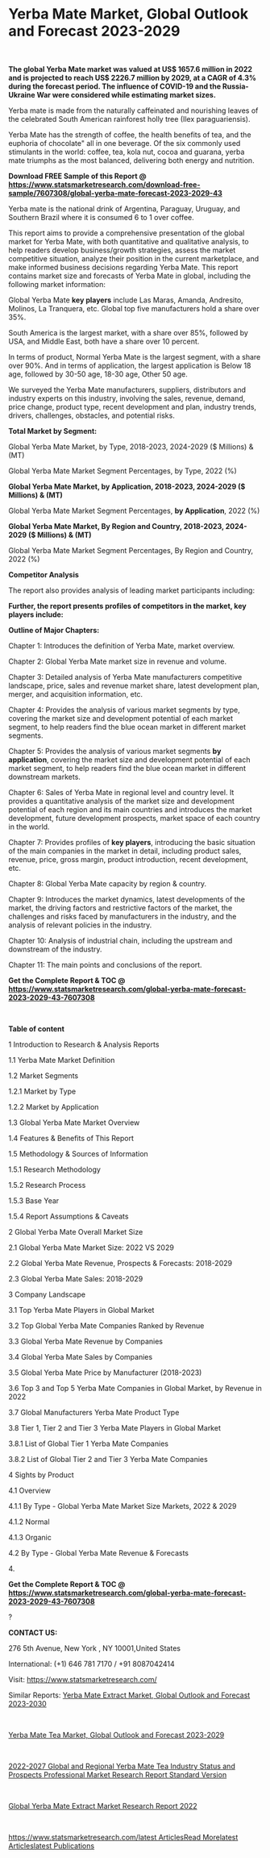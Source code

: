 <h1>Yerba Mate Market, Global Outlook and Forecast 2023-2029</h1><br/><p><strong>The global Yerba Mate market was valued at US$ 1657.6 million in 2022 and is projected to reach US$ 2226.7 million by 2029, at a <strong>CAGR</strong> of 4.3% during the forecast period. The influence of COVID-19 and the Russia-Ukraine War were considered while estimating market sizes.</strong></p>
 
 
 
 <p>Yerba mate is made from the naturally caffeinated and nourishing leaves of the celebrated South American rainforest holly tree (Ilex paraguariensis).</p>
 
 
 
 <p>Yerba Mate has the strength of coffee, the health benefits of tea, and the euphoria of chocolate" all in one beverage. Of the six commonly used stimulants in the world: coffee, tea, kola nut, cocoa and guarana, yerba mate triumphs as the most balanced, delivering both energy and nutrition.</p>
 
 
 
 <p><strong>Download FREE Sample of this Report @ <a href="https://www.statsmarketresearch.com/download-free-sample/7607308/global-yerba-mate-forecast-2023-2029-43">https://www.statsmarketresearch.com/download-free-sample/7607308/global-yerba-mate-forecast-2023-2029-43</a></strong></p>
 
 
 
 <p>Yerba mate is the national drink of Argentina, Paraguay, Uruguay, and Southern Brazil where it is consumed 6 to 1 over coffee.</p>
 
 
 
 <p>This report aims to provide a comprehensive presentation of the global market for Yerba Mate, with both quantitative and qualitative analysis, to help readers develop business/growth strategies, assess the market competitive situation, analyze their position in the current marketplace, and make informed business decisions regarding Yerba Mate. This report contains market size and forecasts of Yerba Mate in global, including the following market information:</p>
 
 
 
 <p>Global Yerba Mate <strong>key players</strong> include Las Maras, Amanda, Andresito, Molinos, La Tranquera, etc. Global top five manufacturers hold a share over 35%.</p>
 
 
 
 <p>South America is the largest market, with a share over 85%, followed by USA, and Middle East, both have a share over 10 percent.</p>
 
 
 
 <p>In terms of product, Normal Yerba Mate is the largest segment, with a share over 90%. And in terms of application, the largest application is Below 18 age, followed by 30-50 age, 18-30 age, Other 50 age.</p>
 
 
 
 <p>We surveyed the Yerba Mate manufacturers, suppliers, distributors and industry experts on this industry, involving the sales, revenue, demand, price change, product type, recent development and plan, industry trends, drivers, challenges, obstacles, and potential risks.</p>
 
 
 
 <p><strong>Total Market by Segment:</strong></p>
 
 
 
 <p>Global Yerba Mate Market, by Type, 2018-2023, 2024-2029 ($ Millions) & (MT)</p>
 
 
 
 <p>Global Yerba Mate Market Segment Percentages, by Type, 2022 (%)</p>
 
 
 
 <p><strong>Global Yerba Mate Market, <strong>by Application</strong>, 2018-2023, 2024-2029 ($ Millions) & (MT)</strong></p>
 
 
 
 <p>Global Yerba Mate Market Segment Percentages, <strong>by Application</strong>, 2022 (%)</p>
 
 
 
 <p><strong>Global Yerba Mate Market, By Region and Country, 2018-2023, 2024-2029 ($ Millions) & (MT)</strong></p>
 
 
 
 <p>Global Yerba Mate Market Segment Percentages, By Region and Country, 2022 (%)</p>
 
 
 
 <p><strong>Competitor Analysis</strong></p>
 
 
 
 <p>The report also provides analysis of leading market participants including:</p>
 
 
 
 <p><strong>Further, the report presents profiles of competitors in the market, <strong>key players</strong> include:</strong></p>
 
 
 
 <p><strong>Outline of Major Chapters:</strong></p>
 
 
 
 <p>Chapter 1: Introduces the definition of Yerba Mate, market overview.</p>
 
 
 
 <p>Chapter 2: Global Yerba Mate market size in revenue and volume.</p>
 
 
 
 <p>Chapter 3: Detailed analysis of Yerba Mate manufacturers competitive landscape, price, sales and revenue market share, latest development plan, merger, and acquisition information, etc.</p>
 
 
 
 <p>Chapter 4: Provides the analysis of various market segments by type, covering the market size and development potential of each market segment, to help readers find the blue ocean market in different market segments.</p>
 
 
 
 <p>Chapter 5: Provides the analysis of various market segments <strong>by application</strong>, covering the market size and development potential of each market segment, to help readers find the blue ocean market in different downstream markets.</p>
 
 
 
 <p>Chapter 6: Sales of Yerba Mate in regional level and country level. It provides a quantitative analysis of the market size and development potential of each region and its main countries and introduces the market development, future development prospects, market space of each country in the world.</p>
 
 
 
 <p>Chapter 7: Provides profiles of <strong>key players</strong>, introducing the basic situation of the main companies in the market in detail, including product sales, revenue, price, gross margin, product introduction, recent development, etc.</p>
 
 
 
 <p>Chapter 8: Global Yerba Mate capacity by region & country.</p>
 
 
 
 <p>Chapter 9: Introduces the market dynamics, latest developments of the market, the driving factors and restrictive factors of the market, the challenges and risks faced by manufacturers in the industry, and the analysis of relevant policies in the industry.</p>
 
 
 
 <p>Chapter 10: Analysis of industrial chain, including the upstream and downstream of the industry.</p>
 
 
 
 <p>Chapter 11: The main points and conclusions of the report.</p>
 
 
 
 <div><b>Get the Complete Report & TOC @ <a href="https://www.statsmarketresearch.com/global-yerba-mate-forecast-2023-2029-43-7607308">https://www.statsmarketresearch.com/global-yerba-mate-forecast-2023-2029-43-7607308</a></b></div>
 
 
 
 <p><br />
 
 <b>Table of content</b></p>
 
 
 
 <p>1 Introduction to Research & Analysis Reports<br />
 
 1.1 Yerba Mate Market Definition<br />
 
 1.2 Market Segments<br />
 
 1.2.1 Market by Type<br />
 
 1.2.2 Market by Application<br />
 
 1.3 Global Yerba Mate Market Overview<br />
 
 1.4 Features & Benefits of This Report<br />
 
 1.5 Methodology & Sources of Information<br />
 
 1.5.1 Research Methodology<br />
 
 1.5.2 Research Process<br />
 
 1.5.3 Base Year<br />
 
 1.5.4 Report Assumptions & Caveats<br />
 
 2 Global Yerba Mate Overall Market Size<br />
 
 2.1 Global Yerba Mate Market Size: 2022 VS 2029<br />
 
 2.2 Global Yerba Mate Revenue, Prospects & Forecasts: 2018-2029<br />
 
 2.3 Global Yerba Mate Sales: 2018-2029<br />
 
 3 Company Landscape<br />
 
 3.1 Top Yerba Mate Players in Global Market<br />
 
 3.2 Top Global Yerba Mate Companies Ranked by Revenue<br />
 
 3.3 Global Yerba Mate Revenue by Companies<br />
 
 3.4 Global Yerba Mate Sales by Companies<br />
 
 3.5 Global Yerba Mate Price by Manufacturer (2018-2023)<br />
 
 3.6 Top 3 and Top 5 Yerba Mate Companies in Global Market, by Revenue in 2022<br />
 
 3.7 Global Manufacturers Yerba Mate Product Type<br />
 
 3.8 Tier 1, Tier 2 and Tier 3 Yerba Mate Players in Global Market<br />
 
 3.8.1 List of Global Tier 1 Yerba Mate Companies<br />
 
 3.8.2 List of Global Tier 2 and Tier 3 Yerba Mate Companies<br />
 
 4 Sights by Product<br />
 
 4.1 Overview<br />
 
 4.1.1 By Type - Global Yerba Mate Market Size Markets, 2022 & 2029<br />
 
 4.1.2 Normal<br />
 
 4.1.3 Organic<br />
 
 4.2 By Type - Global Yerba Mate Revenue & Forecasts<br />
 
 4.</p>
 
 
 
 <div><b>Get the Complete Report & TOC @ <a href="https://www.statsmarketresearch.com/global-yerba-mate-forecast-2023-2029-43-7607308">https://www.statsmarketresearch.com/global-yerba-mate-forecast-2023-2029-43-7607308</a></b></div>
 
 
 
 <p>? </p>
 
 
 
 <p><b>CONTACT US:</b><br />
 
 276 5th Avenue, New York , NY 10001,United States<br />
 
 International: (+1) 646 781 7170 / +91 8087042414<br />
 
 Visit: <a href="https://www.statsmarketresearch.com/">https://www.statsmarketresearch.com/</a><br />
 
 Similar Reports: <a href="https://www.statsmarketresearch.com/global-yerba-mate-forecast-2023-2029-43-7607308">Yerba Mate Extract Market, Global Outlook and Forecast 2023-2030</a><br />
 
 <br />
 
 <a href="https://www.statsmarketresearch.com/global-yerba-mate-forecast-2023-2029-43-7607308">Yerba Mate Tea Market, Global Outlook and Forecast 2023-2029</a><br />
 
 <br />
 
 <a href="https://www.statsmarketresearch.com/global-yerba-mate-forecast-2023-2029-43-7607308">2022-2027 Global and Regional Yerba Mate Tea Industry Status and Prospects Professional Market Research Report Standard Version</a><br />
 
 <br />
 
 <a href="https://www.statsmarketresearch.com/global-yerba-mate-forecast-2023-2029-43-7607308">Global Yerba Mate Extract Market Research Report 2022</a><br />
 
 <br />
 
 <a href="https://gyeongbokgung.com">https://www.statsmarketresearch.com/</a><a href="https://hallyeomaritime.com">latest Articles</a><a href="https://jingwansa.com">Read More</a><a href="https://nguoiviet.jp/">latest Articles</a><a href="https://www.intelmarketresearch.com/">latest Publications</a></p>